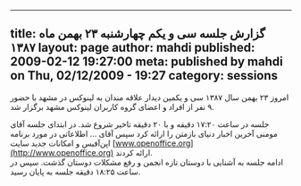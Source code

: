 ----------
title: گزارش جلسه سی و یکم چهار‌شنبه ۲۳ بهمن ماه ۱۳۸۷
layout: page
author: mahdi
published: 2009-02-12 19:27:00
meta: published by mahdi on Thu, 02/12/2009 - 19:27
category: sessions
----------
امروز ۲۳ بهمن سال ۱۳۸۷ سی و یکمین دیدار علاقه مندان به لینوکس در مشهد با حضور
۹ نفر از افراد و اعضای گروه کاربران لینوکس مشهد برگزار شد.


<!--more-->



جلسه در ساعت ۱۷:۲۰ دقیقه و با ۲۰ دقیقه تاخیر شروع شد. در ابتدای جلسه آقای
مومنی آخرین اخبار دنیای بازمتن را ارائه کرد سپس آقای ... اطلاعاتی در مورد
برنامه اپن‌آفیس و امکانات جدید سایت
[www.openoffice.org](http://www.openoffice.org) ارائه کردند.  
ادامه جلسه به آشنایی با دوستان تازه انجمن و رفع مشکلات دوستان گذشت. سپس در
ساعت ۱۸:۲۵ دقیقه جلسه به پایان رسید.
